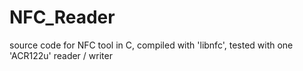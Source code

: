 # NFC_Reader
source code for NFC tool in C, compiled with 'libnfc', tested with one 'ACR122u' reader / writer
